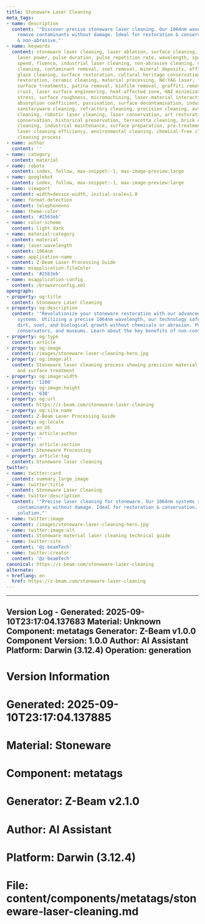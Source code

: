 ```yaml
---
title: Stoneware Laser Cleaning
meta_tags:
- name: description
  content: '"Discover precise stoneware laser cleaning. Our 1064nm wavelength systems
    remove contaminants without damage. Ideal for restoration & conservation. Eco-friendly
    & non-abrasive."'
- name: keywords
  content: stoneware laser cleaning, laser ablation, surface cleaning, laser parameters,
    laser power, pulse duration, pulse repetition rate, wavelength, spot size, scanning
    speed, fluence, industrial laser cleaning, non-abrasive cleaning, non-contact
    cleaning, contaminant removal, soot removal, mineral deposits, efflorescence,
    glaze cleaning, surface restoration, cultural heritage conservation, architectural
    restoration, ceramic cleaning, material processing, Nd:YAG laser, fiber laser,
    surface treatments, patina removal, biofilm removal, graffiti removal, pollution
    crust, laser surface engineering, heat-affected zone, HAZ minimization, thermal
    stress, surface roughness, micromachining, laser-material interaction, reflectance,
    absorption coefficient, passivation, surface decontamination, industrial ceramics,
    sanitaryware cleaning, refractory cleaning, precision cleaning, automated laser
    cleaning, robotic laser cleaning, laser conservation, art restoration, museum
    conservation, historical preservation, terracotta cleaning, brick cleaning, tile
    cleaning, industrial maintenance, surface preparation, pre-treatment, post-treatment,
    laser cleaning efficiency, environmental cleaning, chemical-free cleaning, dry
    cleaning process
- name: author
  content: ''
- name: category
  content: material
- name: robots
  content: index, follow, max-snippet:-1, max-image-preview:large
- name: googlebot
  content: index, follow, max-snippet:-1, max-image-preview:large
- name: viewport
  content: width=device-width, initial-scale=1.0
- name: format-detection
  content: telephone=no
- name: theme-color
  content: '#2563eb'
- name: color-scheme
  content: light dark
- name: material:category
  content: material
- name: laser:wavelength
  content: 1064nm
- name: application-name
  content: Z-Beam Laser Processing Guide
- name: msapplication-TileColor
  content: '#2563eb'
- name: msapplication-config
  content: /browserconfig.xml
opengraph:
- property: og:title
  content: Stoneware Laser Cleaning
- property: og:description
  content: '"Revolutionize your stoneware restoration with our advanced laser cleaning
    systems. Utilizing a precise 1064nm wavelength, our technology safely removes
    dirt, soot, and biological growth without chemicals or abrasion. Perfect for archaeologists,
    conservators, and museums. Learn about the key benefits of non-contact cleaning."'
- property: og:type
  content: article
- property: og:image
  content: /images/stoneware-laser-cleaning-hero.jpg
- property: og:image:alt
  content: Stoneware laser cleaning process showing precision material restoration
    and surface treatment
- property: og:image:width
  content: '1200'
- property: og:image:height
  content: '630'
- property: og:url
  content: https://z-beam.com/stoneware-laser-cleaning
- property: og:site_name
  content: Z-Beam Laser Processing Guide
- property: og:locale
  content: en_US
- property: article:author
  content: ''
- property: article:section
  content: Stoneware Processing
- property: article:tag
  content: Stoneware laser cleaning
twitter:
- name: twitter:card
  content: summary_large_image
- name: twitter:title
  content: Stoneware Laser Cleaning
- name: twitter:description
  content: '"Precise laser cleaning for stoneware. Our 1064nm systems safely remove
    contaminants without damage. Ideal for restoration & conservation. Eco-friendly
    solution."'
- name: twitter:image
  content: /images/stoneware-laser-cleaning-hero.jpg
- name: twitter:image:alt
  content: Stoneware material laser cleaning technical guide
- name: twitter:site
  content: '@z-beamTech'
- name: twitter:creator
  content: '@z-beamTech'
canonical: https://z-beam.com/stoneware-laser-cleaning
alternate:
- hreflang: en
  href: https://z-beam.com/stoneware-laser-cleaning
---
```


---
Version Log - Generated: 2025-09-10T23:17:04.137683
Material: Unknown
Component: metatags
Generator: Z-Beam v1.0.0
Component Version: 1.0.0
Author: AI Assistant
Platform: Darwin (3.12.4)
Operation: generation
---

# Version Information
# Generated: 2025-09-10T23:17:04.137885
# Material: Stoneware
# Component: metatags
# Generator: Z-Beam v2.1.0
# Author: AI Assistant
# Platform: Darwin (3.12.4)
# File: content/components/metatags/stoneware-laser-cleaning.md